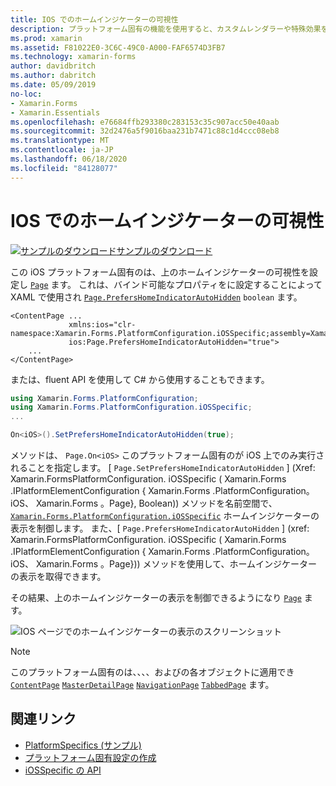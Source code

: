 ```yaml
---
title: IOS でのホームインジケーターの可視性
description: プラットフォーム固有の機能を使用すると、カスタムレンダラーや特殊効果を実装することなく、特定のプラットフォームでのみ使用できる機能を使用できます。 この記事では、ページ上のホームインジケーターの可視性を設定する iOS プラットフォーム固有のを使用する方法について説明します。
ms.prod: xamarin
ms.assetid: F81022E0-3C6C-49C0-A000-FAF6574D3FB7
ms.technology: xamarin-forms
author: davidbritch
ms.author: dabritch
ms.date: 05/09/2019
no-loc:
- Xamarin.Forms
- Xamarin.Essentials
ms.openlocfilehash: e76684ffb293380c283153c35c907acc50e40aab
ms.sourcegitcommit: 32d2476a5f9016baa231b7471c88c1d4ccc08eb8
ms.translationtype: MT
ms.contentlocale: ja-JP
ms.lasthandoff: 06/18/2020
ms.locfileid: "84128077"
---
```

# <a name="home-indicator-visibility-on-ios"></a>IOS でのホームインジケーターの可視性

[![サンプルのダウンロード](~/media/shared/download.png)サンプルのダウンロード](https://docs.microsoft.com/samples/xamarin/xamarin-forms-samples/userinterface-platformspecifics)

この iOS プラットフォーム固有のは、上のホームインジケーターの可視性を設定し [`Page`](xref:Xamarin.Forms.Page) ます。 これは、バインド可能なプロパティをに設定することによって XAML で使用され [`Page.PrefersHomeIndicatorAutoHidden`](xref:Xamarin.Forms.PlatformConfiguration.iOSSpecific.Page.PrefersHomeIndicatorAutoHiddenProperty) `boolean` ます。

```xaml
<ContentPage ...
             xmlns:ios="clr-namespace:Xamarin.Forms.PlatformConfiguration.iOSSpecific;assembly=Xamarin.Forms.Core"
             ios:Page.PrefersHomeIndicatorAutoHidden="true">
    ...
</ContentPage>
```

または、fluent API を使用して C# から使用することもできます。

```csharp
using Xamarin.Forms.PlatformConfiguration;
using Xamarin.Forms.PlatformConfiguration.iOSSpecific;
...

On<iOS>().SetPrefersHomeIndicatorAutoHidden(true);
```

メソッドは、 `Page.On<iOS>` このプラットフォーム固有のが iOS 上でのみ実行されることを指定します。 [ `Page.SetPrefersHomeIndicatorAutoHidden` ] (Xref: Xamarin.FormsPlatformConfiguration. iOSSpecific ( Xamarin.Forms .IPlatformElementConfiguration { Xamarin.Forms .PlatformConfiguration。 iOS、 Xamarin.Forms 。Page}, Boolean)) メソッドを名前空間で、 [`Xamarin.Forms.PlatformConfiguration.iOSSpecific`](xref:Xamarin.Forms.PlatformConfiguration.iOSSpecific) ホームインジケーターの表示を制御します。 また、[ `Page.PrefersHomeIndicatorAutoHidden` ] (xref: Xamarin.FormsPlatformConfiguration. iOSSpecific ( Xamarin.Forms .IPlatformElementConfiguration { Xamarin.Forms .PlatformConfiguration。 iOS、 Xamarin.Forms 。Page})) メソッドを使用して、ホームインジケーターの表示を取得できます。

その結果、上のホームインジケーターの表示を制御できるようになり [`Page`](xref:Xamarin.Forms.Page) ます。

![IOS ページでのホームインジケーターの表示のスクリーンショット](page-home-indicator-images/home-indicator-visibility.png "ページのホーム インジケーターの表示")

> [!NOTE]
> このプラットフォーム固有のは、、、、およびの各オブジェクトに適用でき [`ContentPage`](xref:Xamarin.Forms.ContentPage) [`MasterDetailPage`](xref:Xamarin.Forms.MasterDetailPage) [`NavigationPage`](xref:Xamarin.Forms.NavigationPage) [`TabbedPage`](xref:Xamarin.Forms.TabbedPage) ます。

## <a name="related-links"></a>関連リンク

- [PlatformSpecifics (サンプル)](https://docs.microsoft.com/samples/xamarin/xamarin-forms-samples/userinterface-platformspecifics)
- [プラットフォーム固有設定の作成](~/xamarin-forms/platform/platform-specifics/index.md#creating-platform-specifics)
- [iOSSpecific の API](xref:Xamarin.Forms.PlatformConfiguration.iOSSpecific)
